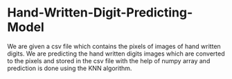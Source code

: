 # Hand-Written-Digit-Predicting-Model
We are given a csv file which contains the pixels of images of hand written digits. We are predicting the hand written digits images which are converted to the pixels and stored in the csv file with the help of numpy array and prediction is done using the KNN algorithm.

